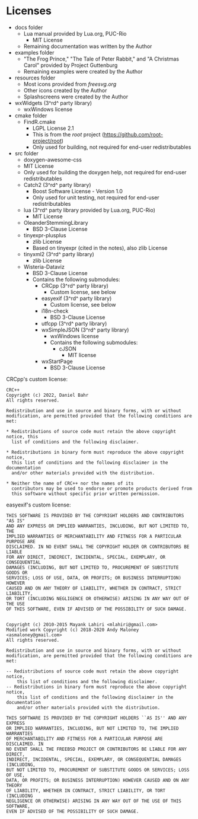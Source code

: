 # Licenses

- docs folder
  - Lua manual provided by Lua.org, PUC-Rio
    - MIT License
  - Remaining documentation was written by the Author
- examples folder
  - "The Frog Prince," "The Tale of Peter Rabbit," and "A Christmas Carol" provided by Project Guttenburg
  - Remaining examples were created by the Author
- resources folder
  - Most icons provided from *freesvg.org*
  - Other icons created by the Author
  - Splashscreens were created by the Author
- wxWidgets (3^rd^ party library)
  - wxWindows license
- cmake folder
  - FindR.cmake
    - LGPL License 2.1
    - This is from the *root* project (https://github.com/root-project/root)
    - Only used for building, not required for end-user redistributables
- src folder
  -  doxygen-awesome-css
    - MIT License
    - Only used for building the doxygen help, not required for end-user redistributables
  - Catch2 (3^rd^ party library)
    - Boost Software License - Version 1.0
    - Only used for unit testing, not required for end-user redistributables
  - lua (3^rd^ party library provided by Lua.org, PUC-Rio)
    - MIT License
  - OleanderStemmingLibrary
    - BSD 3-Clause License
  - tinyexpr-plusplus
    - zlib License
    - Based on tinyexpr (cited in the notes), also zlib License
  - tinyxml2 (3^rd^ party library)
    - zlib License
  - Wisteria-Dataviz
    - BSD 3-Clause License
    - Contains the following submodules:
      - CRCpp (3^rd^ party library)
        - Custom license, see below
      - easyexif (3^rd^ party library)
        - Custom license, see below
      - i18n-check
        - BSD 3-Clause License
      - utfcpp (3^rd^ party library)
      - wxSimpleJSON (3^rd^ party library)
        - wxWindows license
        - Contains the following submodules:
          - cJSON
            - MIT license 
      - wxStartPage
        - BSD 3-Clause License

CRCpp's custom license:

    CRC++
    Copyright (c) 2022, Daniel Bahr
    All rights reserved.

    Redistribution and use in source and binary forms, with or without
    modification, are permitted provided that the following conditions are met:

    * Redistributions of source code must retain the above copyright notice, this
      list of conditions and the following disclaimer.

    * Redistributions in binary form must reproduce the above copyright notice,
      this list of conditions and the following disclaimer in the documentation
      and/or other materials provided with the distribution.

    * Neither the name of CRC++ nor the names of its
      contributors may be used to endorse or promote products derived from
      this software without specific prior written permission.

easyexif's custom license:

    THIS SOFTWARE IS PROVIDED BY THE COPYRIGHT HOLDERS AND CONTRIBUTORS "AS IS"
    AND ANY EXPRESS OR IMPLIED WARRANTIES, INCLUDING, BUT NOT LIMITED TO, THE
    IMPLIED WARRANTIES OF MERCHANTABILITY AND FITNESS FOR A PARTICULAR PURPOSE ARE
    DISCLAIMED. IN NO EVENT SHALL THE COPYRIGHT HOLDER OR CONTRIBUTORS BE LIABLE
    FOR ANY DIRECT, INDIRECT, INCIDENTAL, SPECIAL, EXEMPLARY, OR CONSEQUENTIAL
    DAMAGES (INCLUDING, BUT NOT LIMITED TO, PROCUREMENT OF SUBSTITUTE GOODS OR
    SERVICES; LOSS OF USE, DATA, OR PROFITS; OR BUSINESS INTERRUPTION) HOWEVER
    CAUSED AND ON ANY THEORY OF LIABILITY, WHETHER IN CONTRACT, STRICT LIABILITY,
    OR TORT (INCLUDING NEGLIGENCE OR OTHERWISE) ARISING IN ANY WAY OUT OF THE USE
    OF THIS SOFTWARE, EVEN IF ADVISED OF THE POSSIBILITY OF SUCH DAMAGE.


    Copyright (c) 2010-2015 Mayank Lahiri <mlahiri@gmail.com>
    Modified work Copyright (c) 2018-2020 Andy Maloney <asmaloney@gmail.com>
    All rights reserved.

    Redistribution and use in source and binary forms, with or without
    modification, are permitted provided that the following conditions are met:

    -- Redistributions of source code must retain the above copyright notice,
        this list of conditions and the following disclaimer.
    -- Redistributions in binary form must reproduce the above copyright notice,
        this list of conditions and the following disclaimer in the documentation
        and/or other materials provided with the distribution.

    THIS SOFTWARE IS PROVIDED BY THE COPYRIGHT HOLDERS ``AS IS'' AND ANY EXPRESS
    OR IMPLIED WARRANTIES, INCLUDING, BUT NOT LIMITED TO, THE IMPLIED WARRANTIES
    OF MERCHANTABILITY AND FITNESS FOR A PARTICULAR PURPOSE ARE DISCLAIMED. IN
    NO EVENT SHALL THE FREEBSD PROJECT OR CONTRIBUTORS BE LIABLE FOR ANY DIRECT,
    INDIRECT, INCIDENTAL, SPECIAL, EXEMPLARY, OR CONSEQUENTIAL DAMAGES (INCLUDING,
    BUT NOT LIMITED TO, PROCUREMENT OF SUBSTITUTE GOODS OR SERVICES; LOSS OF USE,
    DATA, OR PROFITS; OR BUSINESS INTERRUPTION) HOWEVER CAUSED AND ON ANY THEORY
    OF LIABILITY, WHETHER IN CONTRACT, STRICT LIABILITY, OR TORT (INCLUDING
    NEGLIGENCE OR OTHERWISE) ARISING IN ANY WAY OUT OF THE USE OF THIS SOFTWARE,
    EVEN IF ADVISED OF THE POSSIBILITY OF SUCH DAMAGE.
